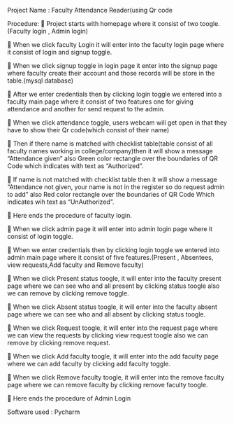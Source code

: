 Project Name : Faculty Attendance Reader(using Qr code

Procedure:
 Project starts with homepage where it consist of two toogle.
(Faculty login , Admin login)

 When we click faculty Login it will enter into the faculty login page 
where it consist of login and signup toggle.

 When we click signup toggle in login page it enter into the signup page 
where faculty create their account and those records will be store in the 
table.(mysql database)

 After we enter credentials then by clicking login toggle we entered into a 
faculty main page where it consist of two features one for giving 
attendance and another for send request to the admin.

 When we click attendance toggle, users webcam will get open in that they 
have to show their Qr code(which consist of their name)

 Then if there name is matched with checklist table(table consist of all 
faculty names working in college/company)then it will show a message 
“Attendance given” also Green color rectangle over the boundaries of QR 
Code which indicates with text as “Authorized”.

 If name is not matched with checklist table then it will show a message 
“Attendance not given, your name is not in the register so do request 
admin to add” also Red color rectangle over the boundaries of QR Code
Which indicates wih text as “UnAuthorized”.

 Here ends the procedure of faculty login.

 When we click admin page it will enter into admin login page where it 
consist of login toggle.

 When we enter credentials then by clicking login toggle we entered into 
admin main page where it consist of five features.(Present , Absentees, 
view requests,Add faculty and Remove faculty)

 When we click Present status toogle, it will enter into the faculty present 
page where we can see who and all present by clicking status toogle also 
we can remove by clicking remove toggle.

 When we click Absent status toogle, it will enter into the faculty absent 
page where we can see who and all absent by clicking status toogle.

 When we click Request toogle, it will enter into the request page where 
we can view the requests by clicking view request toogle also we can 
remove by clicking remove request.

 When we click Add faculty toogle, it will enter into the add faculty page 
where we can add faculty by clicking add faculty toggle.

 When we click Remove faculty toogle, it will enter into the remove 
faculty page where we can remove faculty by clicking remove faculty 
toogle.

 Here ends the procedure of Admin Login

Software used : Pycharm 
